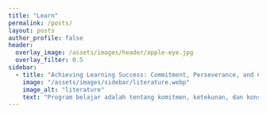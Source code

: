 ```yaml
---
title: "Learn"
permalink: /posts/
layout: posts
author_profile: false
header:
  overlay_image: /assets/images/header/apple-eye.jpg
  overlay_filter: 0.5
sidebar:
  - title: "Achieving Learning Success: Commitment, Perseverance, and Consistency"
    image: "/assets/images/sidebar/literature.webp"
    image_alt: "literature"
    text: "Program belajar adalah tentang komitmen, ketekunan, dan konsistensi. Ingatlah bahwa proses belajar itu sendiri adalah prestasi, dan Anda akan tumbuh dan berkembang seiring berjalannya waktu. Semoga berhasil dalam program belajar Anda!"
---
```

